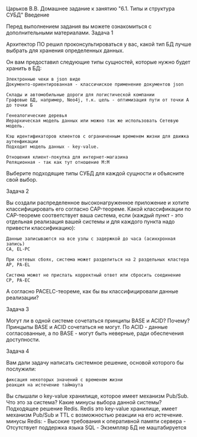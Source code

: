 Царьков В.В.
Домашнее задание к занятию "6.1. Типы и структура СУБД"
Введение

Перед выполнением задания вы можете ознакомиться с дополнительными материалами.
Задача 1

Архитектор ПО решил проконсультироваться у вас, какой тип БД лучше выбрать для хранения определенных данных.

Он вам предоставил следующие типы сущностей, которые нужно будет хранить в БД:

    Электронные чеки в json виде
	Документо-ориентированная - классичиское применение документов json
	
    Склады и автомобильные дороги для логистической компании
	Графовые БД, например, Neo4j, т.к. цель - оптимизация пути от точки А до точки Б
	
    Генеалогические деревья
	Иерархическая модель данных или можно так же использовать Сетевую модель.
	
    Кэш идентификаторов клиентов с ограниченным временем жизни для движка аутенфикации
	Подходит модель данных - key-value.
	
    Отношения клиент-покупка для интернет-магазина
	Реляционная - так как тут отношение М:М

Выберите подходящие типы СУБД для каждой сущности и объясните свой выбор.

Задача 2

Вы создали распределенное высоконагруженное приложение и хотите классифицировать его согласно CAP-теореме. Какой классификации по CAP-теореме соответствует ваша система, если (каждый пункт - это отдельная реализация вашей системы и для каждого пункта надо привести классификацию):

    Данные записываются на все узлы с задержкой до часа (асинхронная запись)
	CA, EL-PC
	
    При сетевых сбоях, система может разделиться на 2 раздельных кластера
	AP, PA-EL
	
    Система может не прислать корректный ответ или сбросить соединение
	CP, PA-EC	

А согласно PACELC-теореме, как бы вы классифицировали данные реализации?

Задача 3

Могут ли в одной системе сочетаться принципы BASE и ACID? Почему?
	Принцыпы BASE и ACID сочетаться не могут. По ACID - данные согласованные, а по BASE - могут быть неверные, ради обеспечения доступности.

Задача 4

Вам дали задачу написать системное решение, основой которого бы послужили:

    фиксация некоторых значений с временем жизни
    реакция на истечение таймаута

Вы слышали о key-value хранилище, которое имеет механизм Pub/Sub. Что это за система? Какие минусы выбора данной системы?
	Подходящее решение Redis. Redis это key-value хранилище, имеет механизм
	Pub/Sub и TTL с возможностью реакции на его истечение.
	минусы Redis:
	- Высокие требования к оперативной памяти сервера
	- Отсутствует поддержка языка SQL
	- Экземпляр БД не маштабируется